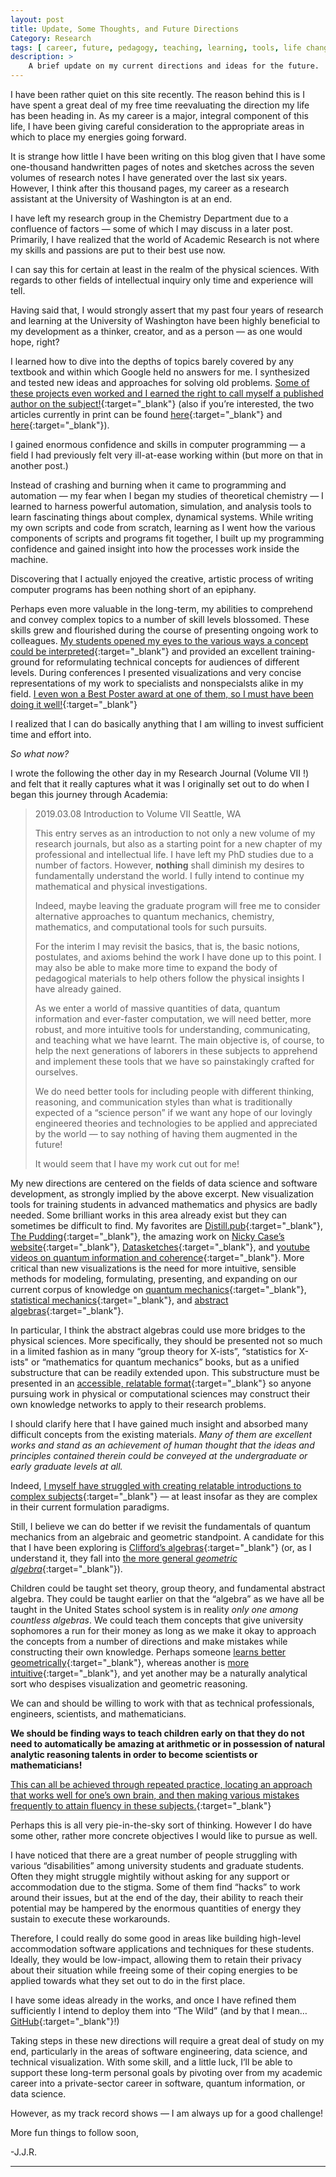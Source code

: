 ```yaml
---
layout: post
title: Update, Some Thoughts, and Future Directions
Category: Research
tags: [ career, future, pedagogy, teaching, learning, tools, life changes ]
description: >
    A brief update on my current directions and ideas for the future.
---
```


I have been rather quiet on this site recently. The reason behind this is I have spent a great deal of my free time reevaluating the direction my life has been heading in. As my career is a major, integral component of this life, I have been giving careful consideration to the appropriate areas in which to place my energies going forward.

It is strange how little I have been writing on this blog given that I have some one-thousand  handwritten pages of notes and sketches across the seven volumes of research notes I have generated over the last six years. However, I think after this thousand pages, my career as a research assistant at the University of Washington is at an end.

I have left my research group in the Chemistry Department due to a confluence of factors — some of which I may discuss in a later post. Primarily, I have realized that the world of Academic Research is not where my skills and passions are put to their best use now.

I can say this for certain at least in the realm of the physical sciences. With regards to other fields of intellectual inquiry only time and experience will tell.

Having said that, I would strongly assert that my past four years of research and learning at the University of Washington have been highly beneficial to my development as a thinker, creator, and as a person — as one would hope, right?

I learned how to dive into the depths of topics barely covered by any textbook and within which Google held no answers for me. I synthesized and tested new ideas and approaches for solving old problems. [Some of these projects even worked and I earned the right to call myself a published author on the subject!](https://jjradler.github.io/writings/#in-print){:target="_blank"} (also if you’re interested, the two articles currently  in print can be found [here](https://pubs.acs.org/doi/10.1021/acs.jpca.8b01352){:target="_blank"} and [here](https://pubs.acs.org/doi/10.1021/acs.jpca.6b12099){:target="_blank"}).

I gained enormous confidence and skills in computer programming — a field I had previously felt very ill-at-ease working within (but more on that in another post.)

Instead of crashing and burning when it came to programming and automation — my fear when I began my studies of theoretical chemistry — I learned to harness powerful automation, simulation, and analysis tools to learn fascinating things about complex, dynamical systems. While writing my own scripts and code from scratch, learning as I went how the various components of scripts and programs fit together,  I built up my programming confidence and gained insight into how the processes work inside the machine.

Discovering that I actually enjoyed the creative, artistic process of writing computer programs has been nothing short of an epiphany.

Perhaps even more valuable in the long-term, my abilities to comprehend and convey complex topics to a number of skill levels blossomed. These skills grew and flourished during the course of presenting ongoing work to colleagues. [My students opened my eyes to the various ways a concept could be interpreted](https://jjradler.github.io/blog/2019-01-16-sigfigs/){:target="_blank"} and provided an excellent training-ground for reformulating technical concepts for audiences of different levels. During conferences I presented visualizations and very concise representations of my work to specialists and nonspecialsts alike in my field. [I even won a Best Poster award at one of them, so I must have been doing it well!](https://www.newswise.com/doescience/?article_id=684936&returnurl=aHR0cHM6Ly93d3cubmV3c3dpc2UuY29tL2FydGljbGVzL2xpc3Q=){:target="_blank"}

I realized that I can do basically anything that I am willing to invest sufficient time and effort into.

*So what now?*

I wrote the following the other day in my Research Journal (Volume VII !) and felt that it really captures what it was I originally set out to do when I began this journey through Academia:

> 2019.03.08	Introduction to Volume VII	Seattle, WA
>
> This entry serves as an introduction to not only a new volume of my research journals, but also as a starting point for a new chapter of my professional and intellectual life. I have left my PhD studies due to a number of factors. However, **nothing** shall diminish my desires to fundamentally understand the world. I fully intend to continue my mathematical and physical investigations.
>
> Indeed, maybe leaving the graduate program will free me to consider alternative approaches to quantum mechanics, chemistry, mathematics, and computational tools for such pursuits.
>
> For the interim I may revisit the basics, that is, the basic notions, postulates, and axioms behind the work I have done up to this point. I may also be able to make more time to expand the body of pedagogical materials to help others follow the physical insights I have already gained.
>
> As we enter a world of massive quantities of data, quantum information and ever-faster computation, we will need better, more robust, and more intuitive tools for understanding, communicating, and teaching what we have learnt. The main objective is, of course, to help the next generations of laborers in these subjects to apprehend and implement these tools that we have so painstakingly crafted for ourselves.
>
> We do need better tools for including people with different thinking, reasoning, and communication styles than what is traditionally expected of a “science person” if we want any hope of our lovingly engineered theories and technologies to be applied and appreciated by the world — to say nothing of having them augmented in the future!
>
> It would seem that I have my work cut out for me!

My new directions are centered on the fields of data science and software development, as strongly implied by the above excerpt. New visualization tools for training students in advanced mathematics and physics are badly needed. Some brilliant works in this area already exist but they can sometimes be difficult to find. My favorites are [Distill.pub](distill.pub){:target="_blank"}, [The Pudding](pudding.cool){:target="_blank"}, the amazing work on [Nicky Case’s website](ncase.me){:target="_blank"}, [Datasketches](datasketch.es){:target="_blank"}, and [youtube videos on quantum information and coherence](https://www.youtube.com/watch?v=tAIC-FkE2rs){:target="_blank"}. More critical than new visualizations is the need for more intuitive, sensible methods for modeling, formulating, presenting, and expanding on our current corpus of knowledge on [quantum mechanics](http://quantumgame.io/){:target="_blank"}, [statistical mechanics](https://manytinythings.github.io/){:target="_blank"}, and [abstract algebras](http://marctenbosch.com/quaternions/){:target="_blank"}.

In particular, I think the abstract algebras could use more bridges to the physical sciences. More specifically, they should be presented not so much in a limited fashion as in many “group theory for X-ists”, “statistics for X-ists" or “mathematics for quantum mechanics” books, but as a unified substructure that can be readily extended upon. This substructure must be presented in an [accessible, relatable format](https://explorabl.es/reading/){:target="_blank"} so anyone pursuing work in physical or computational sciences may construct their own knowledge networks to apply to their research problems.

I should clarify here that I have gained much insight and absorbed many difficult concepts from the existing materials. *Many of them are excellent works and stand as an achievement of human thought that the ideas and principles contained therein could be conveyed at the undergraduate or early graduate levels at all.*

Indeed, [I myself have struggled with creating relatable introductions to complex subjects](https://github.com/jjradler/writings/blob/master/jjr_mixed_quantum_classical.pdf){:target="_blank"} — at least insofar as they are complex in their current formulation paradigms.

Still, I believe we can do better if we revisit the fundamentals of quantum mechanics from an algebraic and geometric standpoint. A candidate for this that I have been exploring is [Clifford’s algebras](https://slehar.wordpress.com/2014/03/18/clifford-algebra-a-visual-introduction/){:target="_blank"} (or, as I understand it, they fall into [the more general *geometric algebra*](http://geocalc.clas.asu.edu/pdf/PrimerGeometricAlgebra.pdf){:target="_blank"}).

Children could be taught set theory, group theory, and fundamental abstract algebra. They could be taught earlier on that the “algebra” as we have all be taught in the United States school system is in reality *only one among countless algebras*. We could teach them concepts that give university sophomores a run for their money as long as we make it okay to approach the concepts from a number of directions and make mistakes while constructing their own knowledge. Perhaps someone [learns better geometrically](https://explorabl.es/math/){:target="_blank"}, whereas another is [more intuitive](http://worrydream.com/KillMath/){:target="_blank"}, and yet another may be a naturally analytical sort who despises visualization and geometric reasoning.

We can and should be willing to work with that as technical professionals, engineers, scientists, and mathematicians.

**We should be finding ways to teach children early on that they do not need to automatically be amazing at arithmetic or in possession of natural analytic reasoning talents in order to become scientists or mathematicians!**

[This can all be achieved through repeated practice, locating an approach that works well for one’s own brain, and then making various mistakes frequently to attain fluency in these subjects.](http://nautil.us/issue/17/big-bangs/how-i-rewired-my-brain-to-become-fluent-in-math){:target="_blank"}

Perhaps this is all very pie-in-the-sky sort of thinking. However I do have some other, rather more concrete objectives I would like to pursue as well.

I have noticed that there are a great number of people struggling with various “disabilities” among university students and graduate students. Often they might struggle mightily without asking for any support or accommodation due to the stigma. Some of them find “hacks” to work around their issues, but at the end of the day, their ability to reach their potential may be hampered by the enormous quantities of energy they sustain to execute these workarounds.

Therefore, I could really do some good in areas like building high-level accommodation software applications and techniques for these students. Ideally, they would be low-impact, allowing them to retain their privacy about their situation while freeing some of their coping energies to be applied towards what they set out to do in the first place.

I have some ideas already in the works, and once I have refined them sufficiently I intend to deploy them into “The Wild” (and by that I mean… [GitHub](https://github.com/jjradler){:target="_blank"}!)

Taking steps in these new directions will require a great deal of study on my end, particularly in the areas of software engineering, data science, and technical visualization. With some skill, and a little luck, I’ll be able to support these long-term personal goals by pivoting over from my academic career into a private-sector career in software, quantum information, or data science.

However, as my track record shows — I am always up for a good challenge!

More fun things to follow soon,

-J.J.R.

---
